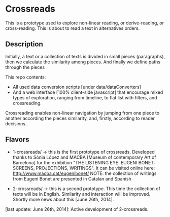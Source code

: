 Crossreads 
==========

This is a prototype used to explore non-linear reading, or  derive-reading, or cross-reading. This is about to read a text in  alternatives orders. 

Description
-----------

Initially, a text or a collection of texts is divided in small pieces (paragraphs),
then we calculate the similarity among pieces.
And finally we define paths through the pieces

This repo contents:
- All used data conversion scripts [under data/dataConverters] 
- And a web interface [100% client-side javascript] that encourage mixed types of exploration, ranging from timeline, to flat list with filters, and crossreading. 

Crossreading enables non-linear navigation by jumping from one piece to another according the pieces similarity, and, firstly, according to reader decisions..

Flavors
-------

* 1-crossreads/ -> this is the first prototype of crossreads. Developed thanks to Sònia López and MACBA [Museum of contemporary Art of Barcelona] for the exhibition "THE LISTENING EYE. EUGENI BONET: SCREENS, PROJECTIONS, WRITINGS". It can be visited online here: http://www.macba.cat/eugenibonet/
NOTE: the collection of writings from Eugeni Bonet are presented in Catalan and Spanish

* 2-crossreads/ -> this is a second prototype. This time the collection of texts will be in English. Similarity and interaction will be improved. Shortly  more news about this [June 26th, 2014].



[last update: June 26th, 2014]: Active development of 2-crossreads.




